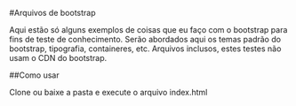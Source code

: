 #Arquivos de bootstrap

Aqui estão só alguns exemplos de coisas que eu faço com o bootstrap para fins de teste de conhecimento.
Serão abordados aqui os temas padrão do bootstrap, tipografia, containeres, etc.
Arquivos inclusos, estes testes não usam o CDN do bootstrap.

##Como usar

Clone ou baixe a pasta e execute o arquivo index.html